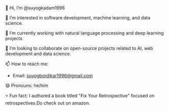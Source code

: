 👋 Hi, I’m @suyogkadam1996

👀 I’m interested in software development, machine learning, and data science.

🌱 I’m currently working with natural language processing and deep learning projects

💞️ I’m looking to collaborate on open-source projects related to AI, web development and data science.

📫 How to reach me:
  * Email: suyogbordikar1996@gmail.com

😄 Pronouns: he/him

⚡ Fun fact: I authored a book titled "Fix Your Retrospective" focused on retrospectives.Do check out on amazon.

<!---
suyogkadam1996/suyogkadam1996 is a ✨ special ✨ repository because its `README.md` (this file) appears on your GitHub profile.
You can click the Preview link to take a look at your changes.
--->
